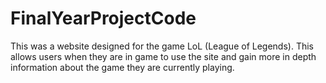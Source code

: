 # FinalYearProjectCode
This was a website designed for the game LoL (League of Legends). This allows users when they are in game to use the site and gain more in depth information about the game they are currently playing.
